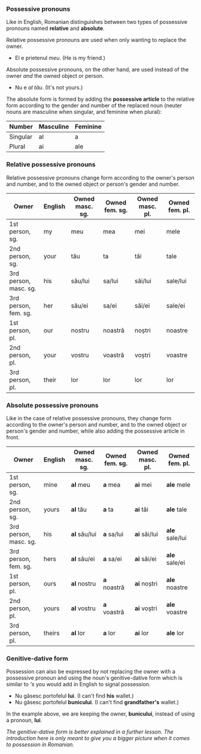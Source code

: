 ### Possessive pronouns

Like in English, Romanian distinguishes between two types of possessive
pronouns named **relative** and **absolute**.

Relative possessive pronouns are used when only wanting to replace the
owner.

* El e prietenul *meu*. (He is my friend.)

Absolute possessive pronouns, on the other hand, are used instead of the
owner *and* the owned object or person.

* Nu e *al tău*. (It's not yours.)

The absolute form is formed by adding the **possessive article** to the
relative form according to the gender and number of the replaced noun
(neuter nouns are masculine when singular, and feminine when plural):

| Number   | Masculine | Feminine |
|----------|-----------|----------|
| Singular | al        | a        |
| Plural   | ai        | ale      |

### Relative possessive pronouns

Relative possessive pronouns change form according to the owner's person
and number, and to the owned object or person's gender and number.

| Owner                 | English | Owned masc. sg. | Owned fem. sg. | Owned masc. pl. | Owned fem. pl. |
|-----------------------|---------|-----------------|----------------|-----------------|----------------|
| 1st person, sg.       | my      | meu             | mea            | mei             | mele           |
| 2nd person, sg.       | your    | tău             | ta             | tăi             | tale           |
| 3rd person, masc. sg. | his     | său/lui         | sa/lui         | săi/lui         | sale/lui       |
| 3rd person, fem. sg.  | her     | său/ei          | sa/ei          | săi/ei          | sale/ei        |
| 1st person, pl.       | our     | nostru          | noastră        | noștri          | noastre        |
| 2nd person, pl.       | your    | vostru          | voastră        | voștri          | voastre        |
| 3rd person, pl.       | their   | lor             | lor            | lor             | lor            |

### Absolute possessive pronouns

Like in the case of relative possessive pronouns, they change form
according to the owner's person and number, and to the owned object
or person's gender and number, while also adding the possessive
article in front.

| Owner                 | English | Owned masc. sg. | Owned fem. sg. | Owned masc. pl. | Owned fem. pl.   |
|-----------------------|---------|-----------------|----------------|-----------------|------------------|
| 1st person, sg.       | mine    | **al** meu      | **a** mea      | **ai** mei      | **ale** mele     |
| 2nd person, sg.       | yours   | **al** tău      | **a** ta       | **ai** tăi      | **ale** tale     |
| 3rd person, masc. sg. | his     | **al** său/lui  | **a** sa/lui   | **ai** săi/lui  | **ale** sale/lui |
| 3rd person, fem. sg.  | hers    | **al** său/ei   | **a** sa/ei    | **ai** săi/ei   | **ale** sale/ei  |
| 1st person, pl.       | ours    | **al** nostru   | **a** noastră  | **ai** noștri   | **ale** noastre  |
| 2nd person, pl.       | yours   | **al** vostru   | **a** voastră  | **ai** voștri   | **ale** voastre  |
| 3rd person, pl.       | theirs  | **al** lor      | **a** lor      | **ai** lor      | **ale** lor      |

### Genitive-dative form

Possession can also be expressed by not replacing the owner with a
possessive pronoun and using the noun's genitive-dative form which
is similar to *'s* you would add in English to signal possession.

* Nu găsesc portofelul **lui**. (I can't find **his** wallet.)
* Nu găsesc portofelul **bunicului**. (I can't find **grandfather's** wallet.)

In the example above, we are keeping the owner, **bunicului**,
instead of using a pronoun, **lui**.

*The genitive-dative form is better explained in a further lesson.
The introduction here is only meant to give you a bigger picture
when it comes to possession in Romanian.*
